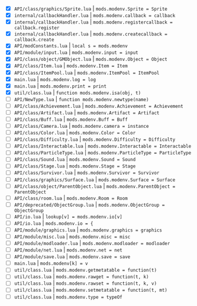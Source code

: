 - [x] `API/class/graphics/Sprite.lua`     | `mods.modenv.Sprite = Sprite`
- [x] `internal/callbackHandler.lua`      | `mods.modenv.callback = callback`
- [x] `internal/callbackHandler.lua`      | `mods.modenv.registercallback = callback.register`
- [x] `internal/callbackHandler.lua`      | `mods.modenv.createcallback = callback.create`
- [x] `API/modConstants.lua`              | `local s = mods.modenv`
- [x] `API/module/input.lua`              | `mods.modenv.input = input`
- [x] `API/class/object/GMObject.lua`     | `mods.modenv.Object = Object`
- [x] `API/class/Item.lua`                | `mods.modenv.Item = Item`
- [x] `API/class/ItemPool.lua`            | `mods.modenv.ItemPool = ItemPool`
- [x] `main.lua`                          | `mods.modenv.log = log`
- [x] `main.lua`                          | `mods.modenv.print = print`
- [x] `util/class.lua`                    | `function mods.modenv.isa(obj, t)`
- [ ] `API/NewType.lua`                   | `function mods.modenv.newtype(name)`
- [ ] `API/class/Achievement.lua`         | `mods.modenv.Achievement = Achievement`
- [ ] `API/class/Artifact.lua`            | `mods.modenv.Artifact = Artifact`
- [ ] `API/class/Buff.lua`                | `mods.modenv.Buff = Buff`
- [ ] `API/class/Camera.lua`              | `mods.modenv.camera = instance`
- [ ] `API/class/Color.lua`               | `mods.modenv.Color = Color`
- [ ] `API/class/Difficulty.lua`          | `mods.modenv.Difficulty = Difficulty`
- [ ] `API/class/Interactable.lua`        | `mods.modenv.Interactable = Interactable`
- [ ] `API/class/ParticleType.lua`        | `mods.modenv.ParticleType = ParticleType`
- [ ] `API/class/Sound.lua`               | `mods.modenv.Sound = Sound`
- [ ] `API/class/Stage.lua`               | `mods.modenv.Stage = Stage`
- [ ] `API/class/Survivor.lua`            | `mods.modenv.Survivor = Survivor`
- [ ] `API/class/graphics/Surface.lua`    | `mods.modenv.Surface = Surface`
- [ ] `API/class/object/ParentObject.lua` | `mods.modenv.ParentObject = ParentObject`
- [ ] `API/class/room.lua`                | `mods.modenv.Room = Room`
- [ ] `API/deprecated/ObjectGroup.lua`    | `mods.modenv.ObjectGroup = ObjectGroup`
- [ ] `API/io.lua`                        | `lookup[v] = mods.modenv.io[v]`
- [ ] `API/io.lua`                        | `mods.modenv.io = {`
- [ ] `API/module/graphics.lua`           | `mods.modenv.graphics = graphics`
- [ ] `API/module/misc.lua`               | `mods.modenv.misc = misc`
- [ ] `API/module/modloader.lua`          | `mods.modenv.modloader = modloader`
- [ ] `API/module/net.lua`                | `mods.modenv.net = net`
- [ ] `API/module/save.lua`               | `mods.modenv.save = save`
- [ ] `main.lua`                          | `mods.modenv[k] = v`
- [ ] `util/class.lua`                    | `mods.modenv.getmetatable = function(t)`
- [ ] `util/class.lua`                    | `mods.modenv.rawget = function(t, k)`
- [ ] `util/class.lua`                    | `mods.modenv.rawset = function(t, k, v)`
- [ ] `util/class.lua`                    | `mods.modenv.setmetatable = function(t, mt)`
- [ ] `util/class.lua`                    | `mods.modenv.type = typeOf`
